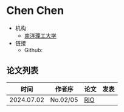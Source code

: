 # Chen Chen

- 机构
  - [南洋理工大学](../Institutions/NTU_新加坡南洋理工大学.md) 
- 链接
  - Github: 

## 论文列表

| 时间 | 作者序 | 论文 | 发表 |
|:-:|:-:|---|---|
| 2024.07.02 | No.02/05 | [RIO](../Modules/RLHF/2024.07.02_RIO.md) |